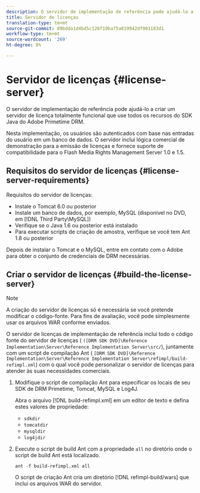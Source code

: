 ```yaml
---
description: O servidor de implementação de referência pode ajudá-lo a criar um servidor de licença totalmente funcional que use todos os recursos do SDK Java do Adobe Primetime DRM.
title: Servidor de licenças
translation-type: tm+mt
source-git-commit: 89bdda1d4bd5c126f19ba75a819942df901183d1
workflow-type: tm+mt
source-wordcount: '269'
ht-degree: 0%

---
```



# Servidor de licenças {#license-server}

O servidor de implementação de referência pode ajudá-lo a criar um servidor de licença totalmente funcional que use todos os recursos do SDK Java do Adobe Primetime DRM.

Nesta implementação, os usuários são autenticados com base nas entradas do usuário em um banco de dados. O servidor inclui lógica comercial de demonstração para a emissão de licenças e fornece suporte de compatibilidade para o Flash Media Rights Management Server 1.0 e 1.5.

## Requisitos do servidor de licenças {#license-server-requirements}

Requisitos do servidor de licenças:

* Instale o Tomcat 6.0 ou posterior
* Instale um banco de dados, por exemplo, MySQL (disponível no DVD, em [!DNL Third Party\MySQL])
* Verifique se o Java 1.6 ou posterior está instalado
* Para executar scripts de criação de amostra, verifique se você tem Ant 1.8 ou posterior

Depois de instalar o Tomcat e o MySQL, entre em contato com o Adobe para obter o conjunto de credenciais de DRM necessárias.

## Criar o servidor de licenças {#build-the-license-server}

>[!NOTE]
>
>A criação do servidor de licenças só é necessária se você pretende modificar o código-fonte. Para fins de avaliação, você pode simplesmente usar os arquivos WAR conforme enviados.

O servidor de licenças de implementação de referência inclui todo o código fonte do servidor de licenças ( `([DRM SDK DVD]\Reference Implementation\Server\Reference Implementation Server\src/`), juntamente com um script de compilação Ant ( `[DRM SDK DVD]\Reference Implementation\Server\Reference Implementation Server\refimpl/build-refimpl.xml`) com o qual você pode personalizar o servidor de licenças para atender às suas necessidades comerciais.

1. Modifique o script de compilação Ant para especificar os locais de seu SDK de DRM Primetime, Tomcat, MySQL e Log4J.

   Abra o arquivo [!DNL build-refimpl.xml] em um editor de texto e defina estes valores de propriedade:

   * `sdkdir`
   * `tomcatdir`
   * `mysqldir`
   * `log4jdir`

1. Execute o script de build Ant com a propriedade `all` no diretório onde o script de build Ant está localizado.

   ```
   ant -f build-refimpl.xml all
   ```

   O script de criação Ant cria um diretório [!DNL refimpl-build/wars] que inclui os arquivos WAR do servidor.
